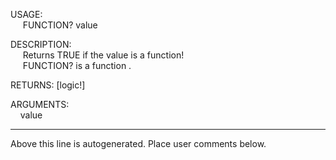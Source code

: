 USAGE:  
&nbsp;&nbsp;&nbsp;&nbsp;&nbsp;FUNCTION?&nbsp;value&nbsp;  
  
DESCRIPTION:  
&nbsp;&nbsp;&nbsp;&nbsp;&nbsp;Returns&nbsp;TRUE&nbsp;if&nbsp;the&nbsp;value&nbsp;is&nbsp;a&nbsp;function!  
&nbsp;&nbsp;&nbsp;&nbsp;&nbsp;FUNCTION?&nbsp;is&nbsp;a&nbsp;function&nbsp;.  
  
RETURNS:&nbsp;[logic!]  
  
ARGUMENTS:  
&nbsp;&nbsp;&nbsp;&nbsp;value  
___
Above this line is autogenerated. Place user comments below.